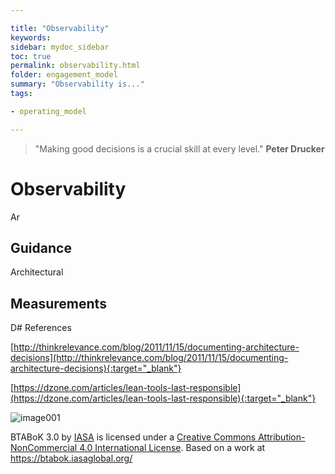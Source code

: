 ```yaml
---

title: "Observability"
keywords: 
sidebar: mydoc_sidebar
toc: true
permalink: observability.html
folder: engagement_model
summary: "Observability is..."
tags: 

- operating_model

---
```


> "Making good decisions is a crucial skill at every level."
> **Peter Drucker**

# Observability

Ar

## Guidance

Architectural 

## Measurements

D# References

[http://thinkrelevance.com/blog/2011/11/15/documenting-architecture-decisions](http://thinkrelevance.com/blog/2011/11/15/documenting-architecture-decisions){:target="_blank"}

[https://dzone.com/articles/lean-tools-last-responsible](https://dzone.com/articles/lean-tools-last-responsible){:target="_blank"}

![image001](media/by-nc.png)

BTABoK 3.0 by [IASA](https://iasaglobal.org/) is licensed under a [Creative Commons Attribution-NonCommercial 4.0 International License](http://creativecommons.org/licenses/by-nc/4.0/). Based on a work at <https://btabok.iasaglobal.org/>
